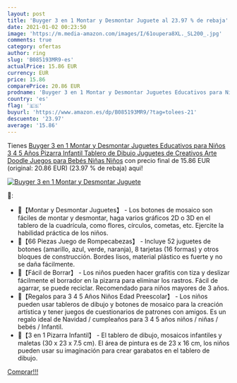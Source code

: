 ```yaml
---
layout: post
title: 'Buyger 3 en 1 Montar y Desmontar Juguete al 23.97 % de rebaja'
date: 2021-01-02 00:23:50
image: 'https://m.media-amazon.com/images/I/61oupera8XL._SL200_.jpg'
comments: true
category: ofertas
author: ring
slug: 'B085193MR9-es'
actualPrice: 15.86 EUR
currency: EUR
price: 15.86
comparePrice: 20.86 EUR
prodname: 'Buyger 3 en 1 Montar y Desmontar Juguetes Educativos para Niños 3 4 5 Años Pizarra Infantil Tablero de Dibujo Juguetes de Creativos Arte Doodle Juegos para Bebés Niñas Niños'
country: 'es'
flag: '🇪🇸'
buyurl: 'https://www.amazon.es/dp/B085193MR9/?tag=tolees-21'
descuento: '23.97'
average: '15.86'
---
```


Tienes [Buyger 3 en 1 Montar y Desmontar Juguetes Educativos para Niños 3 4 5 Años Pizarra Infantil Tablero de Dibujo Juguetes de Creativos Arte Doodle Juegos para Bebés Niñas Niños](https://www.amazon.es/dp/B085193MR9/?tag=tolees-21) con precio final de  15.86 EUR (original: 20.86 EUR) (23.97 %  de rebaja) aqui!

[![Buyger 3 en 1 Montar y Desmontar Juguete](https://m.media-amazon.com/images/I/61oupera8XL._SL200_.jpg)](https://www.amazon.es/dp/B085193MR9/?tag=tolees-21)

🔎:

- 🍁【Montar y Desmontar Juguetes】 - Los botones de mosaico son fáciles de montar y desmontar, haga varios gráficos 2D o 3D en el tablero de la cuadrícula, como flores, círculos, cometas, etc. Ejercite la habilidad práctica de los niños.
- 🍁【66 Piezas Juego de Rompecabezas】 - Incluye 52 juguetes de botones (amarillo, azul, verde, naranja), 8 tarjetas (16 formas) y otros bloques de construcción. Bordes lisos, material plástico es fuerte y no se daña fácilmente.
- 🍁【Fácil de Borrar】 - Los niños pueden hacer grafitis con tiza y deslizar fácilmente el borrador en la pizarra para eliminar los rastros. Fácil de agarrar, se puede reciclar. Recomendado para niños mayores de 3 años.
- 🍁【Regalos para 3 4 5 Años Niños Edad Preescolar】 - Los niños pueden usar tableros de dibujo y botones de mosaico para la creación artística y tener juegos de cuestionarios de patrones con amigos. Es un regalo ideal de Navidad / cumpleaños para 3 4 5 años niños / niñas / bebés / Infantil.
- 🍁【3 en 1 Pizarra Infantil】 - El tablero de dibujo, mosaicos infantiles y maletas (30 x 23 x 7.5 cm). El área de pintura es de 23 x 16 cm, los niños pueden usar su imaginación para crear garabatos en el tablero de dibujo.

[Comprar!!!](https://www.amazon.es/dp/B085193MR9/?tag=tolees-21)
